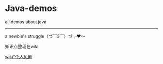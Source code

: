# Java-demos
all demos about java
- - -
a newbie's struggle（づ￣3￣）づ╭❤～

知识点整理在wiki

[wiki*个人见解](https://github.com/CheNbXxx/java-demos/wiki)